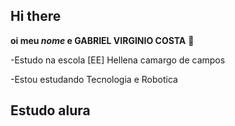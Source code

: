 ## Hi there 

**oi meu _nome_ e GABRIEL VIRGINIO COSTA** 🥇

-Estudo na escola [EE] Hellena camargo de campos

-Estou estudando Tecnologia e Robotica

## Estudo  alura

